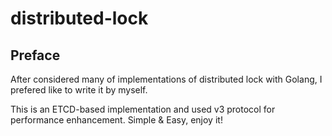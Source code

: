 # distributed-lock

## Preface
After considered many of implementations of distributed lock with Golang, I prefered like to write it by myself. 

This is an ETCD-based implementation and used v3 protocol for performance enhancement. Simple & Easy, enjoy it!
